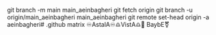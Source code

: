 git branch -m main main_aeinbagheri
git fetch origin
git branch -u origin/main_aeinbagheri main_aeinbagheri
git remote set-head origin -a
aeinbagheri# .github
matrix 
♾AstalA♾♎VistA♎🔀 BaybE⚧